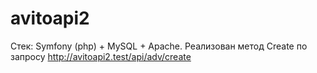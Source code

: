 # avitoapi2
Стек: Symfony (php) + MySQL + Apache.
Реализован метод Create по запросу http://avitoapi2.test/api/adv/create 
